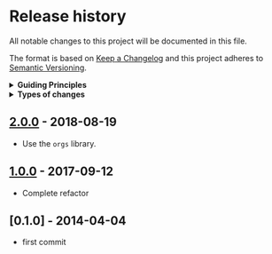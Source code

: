 # Release history

All notable changes to this project will be documented in this file.

The format is based on [Keep a Changelog](http://keepachangelog.com/en/1.0.0/)
and this project adheres to [Semantic Versioning](http://semver.org/spec/v2.0.0.html).

<details>
  <summary><strong>Guiding Principles</strong></summary>

- Changelogs are for humans, not machines.
- There should be an entry for every single version.
- The same types of changes should be grouped.
- Versions and sections should be linkable.
- The latest version comes first.
- The release date of each versions is displayed.
- Mention whether you follow Semantic Versioning.

</details>

<details>
  <summary><strong>Types of changes</strong></summary>

Changelog entries are classified using the following labels _(from [keep-a-changelog](http://keepachangelog.com/)_):

- `Added` for new features.
- `Changed` for changes in existing functionality.
- `Deprecated` for soon-to-be removed features.
- `Removed` for now removed features.
- `Fixed` for any bug fixes.
- `Security` in case of vulnerabilities.

</details>


## [2.0.0] - 2018-08-19

- Use the `orgs` library. 

## [1.0.0] - 2017-09-12

- Complete refactor

## [0.1.0] - 2014-04-04

- first commit

[2.0.0]: https://github.com/jonschlinkert/repos/compare/v1.0.0...v2.0.0
[1.0.0]: https://github.com/jonschlinkert/repos/compare/v0.1.0...v1.0.0
[keep-a-changelog]: https://github.com/olivierlacan/keep-a-changelog
